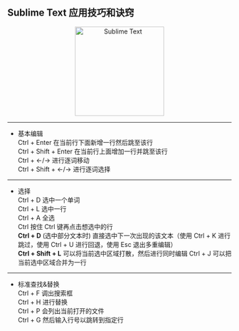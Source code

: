 ## Sublime Text 应用技巧和诀窍  
<div align=center>
<img src="https://upload.wikimedia.org/wikipedia/en/4/4c/Sublime_Text_Logo.png" width="200" height="200" alt="Sublime Text"/>
</div>

***
* 基本编辑  
Ctrl + Enter	在当前行下面新增一行然后跳至该行  
Ctrl + Shift + Enter	在当前行上面增加一行并跳至该行  
Ctrl + ←/→	进行逐词移动  
Ctrl + Shift + ←/→	进行逐词选择  

***
* 选择  
Ctrl + D	选中一个单词  
Ctrl + L	选中一行  
Ctrl + A	全选  
Ctrl 按住 Ctrl	键再点击想选中的行  
**Ctrl + D**	(选中部分文本时) 直接选中下一次出现的该文本（使用 Ctrl + K 进行跳过，使用 Ctrl + U 进行回退，使用 Esc 退出多重编辑）   
**Ctrl + Shift + L**	可以将当前选中区域打散，然后进行同时编辑
Ctrl + J	可以把当前选中区域合并为一行  

***
* 标准查找&替换  
Ctrl + F	调出搜索框  
Ctrl + H	进行替换  
Ctrl + P	会列出当前打开的文件  
Ctrl + G	然后输入行号以跳转到指定行  